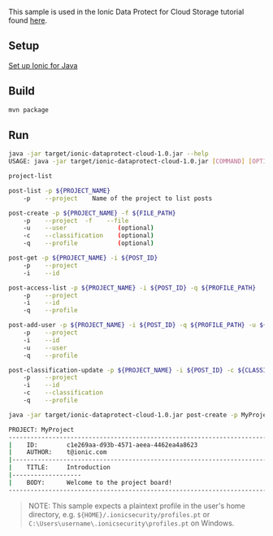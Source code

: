 This sample is used in the Ionic Data Protect for Cloud Storage tutorial found [here](https://dev.ionic.com/tutorials/dataprotect-cloud-java).

## Setup
[Set up Ionic for Java](https://dev.ionic.com/getting-started/java-jvm.html)

## Build

~~~bash
mvn package
~~~

## Run

~~~bash
java -jar target/ionic-dataprotect-cloud-1.0.jar --help
USAGE: java -jar target/ionic-dataprotect-cloud-1.0.jar [COMMAND] [OPTIONS]

project-list  

post-list -p ${PROJECT_NAME}  
    -p    --project    Name of the project to list posts  

post-create -p ${PROJECT_NAME} -f ${FILE_PATH}  
    -p    --project  -f    --file  
    -u    --user              (optional)  
    -c    --classification    (optional)  
    -q    --profile           (optional)  

post-get -p ${PROJECT_NAME} -i ${POST_ID}  
    -p    --project  
    -i    --id  

post-access-list -p ${PROJECT_NAME} -i ${POST_ID} -q ${PROFILE_PATH}  
    -p    --project  
    -i    --id  
    -q    --profile  

post-add-user -p ${PROJECT_NAME} -i ${POST_ID} -q ${PROFILE_PATH} -u ${USER_EMAIL}  
    -p    --project  
    -i    --id  
    -u    --user  
    -q    --profile  

post-classification-update -p ${PROJECT_NAME} -i ${POST_ID} -c ${CLASSIFICATION}  
    -p    --project  
    -i    --id  
    -c    --classification  
    -q    --profile
~~~


~~~bash
java -jar target/ionic-dataprotect-cloud-1.0.jar post-create -p MyProject -f test_posts/1.json

PROJECT: MyProject
--------------------------------------------------------------------------------
|    ID:        c1e269aa-d93b-4571-aeea-4462ea4a8623
|    AUTHOR:    t@ionic.com
|-------------------------------------------------------------------------------
|    TITLE:     Introduction
|-------------------
|    BODY:      Welcome to the project board!
--------------------------------------------------------------------------------
~~~

> NOTE: This sample expects a plaintext profile in the user's home directory, e.g. `${HOME}/.ionicsecurity/profiles.pt`
> or `C:\Users\username\.ionicsecurity\profiles.pt` on Windows.
